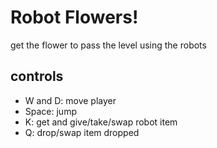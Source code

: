 # Robot Flowers!

get the flower to pass the level using the robots

## controls
- W and D: move player
- Space: jump
- K: get and give/take/swap robot item
- Q: drop/swap item dropped
